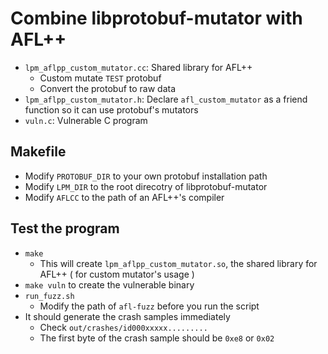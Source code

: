 # Combine libprotobuf-mutator with AFL++

* `lpm_aflpp_custom_mutator.cc`: Shared library for AFL++  
    - Custom mutate `TEST` protobuf
    - Convert the protobuf to raw data
* `lpm_aflpp_custom_mutator.h`: Declare `afl_custom_mutator` as a friend function so it can use protobuf's mutators  
* `vuln.c`: Vulnerable C program  

## Makefile

* Modify `PROTOBUF_DIR` to your own protobuf installation path  
* Modify `LPM_DIR` to the root direcotry of libprotobuf-mutator  
* Modify `AFLCC` to the path of an AFL++'s compiler  


## Test the program  
* `make`
    - This will create `lpm_aflpp_custom_mutator.so`, the shared library for AFL++ ( for custom mutator's usage )  
* `make vuln` to create the vulnerable binary  
* `run_fuzz.sh`  
    - Modify the path of `afl-fuzz` before you run the script
* It should generate the crash samples immediately  
    * Check `out/crashes/id000xxxxx.........`  
    * The first byte of the crash sample should be `0xe8` or `0x02`
